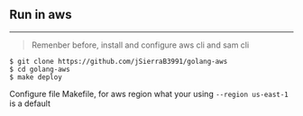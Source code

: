 ## Run in aws
***
> Remenber before, install and configure aws cli and sam cli
```
$ git clone https://github.com/jSierraB3991/golang-aws
$ cd golang-aws
$ make deploy
```
Configure file Makefile, for aws region what your using  ```--region us-east-1 ``` is a default